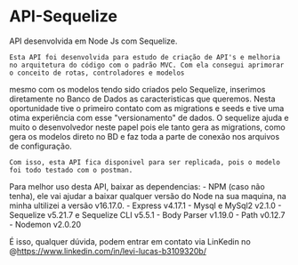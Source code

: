 # API-Sequelize
API desenvolvida em Node Js com Sequelize.

    Esta API foi desenvolvida para estudo de criação de API's e melhoria no arquitetura do código com o padrão MVC. Com ela consegui aprimorar o conceito de rotas, controladores e modelos
mesmo com os modelos tendo sido criados pelo Sequelize, inserimos diretamente no Banco de Dados as caracteristicas que queremos.
    Nesta oportunidade tive o primeiro contato com as migrations e seeds e tive uma otima experiência com esse "versionamento" de dados. O sequelize ajuda e muito o desenvolvedor neste papel 
pois ele tanto gera as migrations, como gera os modelos direto no BD e faz toda a parte de conexão nos arquivos de configuração.

    Com isso, esta API fica disponivel para ser replicada, pois o modelo foi todo testado com o postman.
    
    
Para melhor uso desta API, baixar as dependencias:
              - NPM (caso não tenha), ele vai ajudar a baixar qualquer versão do Node na sua maquina, na minha ultilizei a versão v16.17.0.
              - Express v4.17.1
              - Mysql e MySql2 v2.1.0
              - Sequelize v5.21.7 e Sequelize CLI v5.5.1
              - Body Parser v1.19.0
              - Path v0.12.7
              - Nodemon v2.0.20
             
É isso, qualquer dúvida, podem entrar em contato via LinKedin no @https://www.linkedin.com/in/levi-lucas-b3109320b/                      
